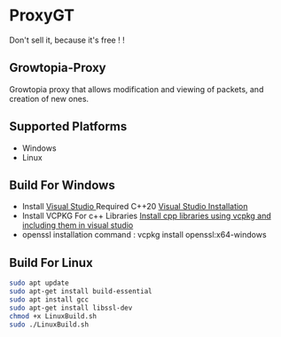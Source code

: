 # ProxyGT
Don't sell it, because it's free ! !
## Growtopia-Proxy
Growtopia proxy that allows modification and viewing of packets, and creation of new ones.

## Supported Platforms
- Windows
- Linux

## Build For Windows
- Install <a href="https://visualstudio.microsoft.com/downloads/"> Visual Studio  </a>  Required C++20 <a href="https://learn.microsoft.com/en-us/cpp/build/vscpp-step-0-installation?view=msvc-170"> Visual Studio Installation</a> 
- Install VCPKG For c++ Libraries <a href ="https://www.youtube.com/watch?v=F4TY_nV5cn8">Install cpp libraries using vcpkg and including them in visual studio</a>
- openssl installation command : vcpkg install openssl:x64-windows

## Build For Linux

```bash
sudo apt update
sudo apt-get install build-essential
sudo apt install gcc
sudo apt-get install libssl-dev
chmod +x LinuxBuild.sh
sudo ./LinuxBuild.sh
```
